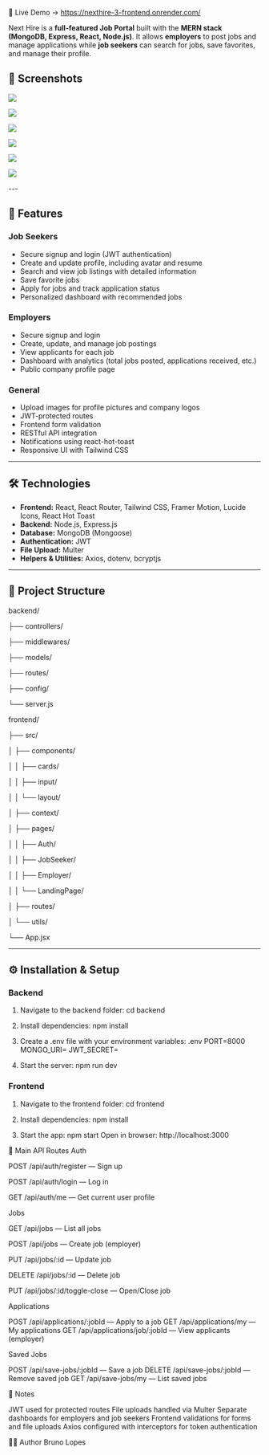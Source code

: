 🚀 Live Demo -> https://nexthire-3-frontend.onrender.com/

Next Hire is a **full-featured Job Portal** built with the **MERN stack (MongoDB, Express, React, Node.js)**. It allows **employers** to post jobs and manage applications while **job seekers** can search for jobs, save favorites, and manage their profile.
## 📝 Screenshots
<p> <img src="/frontend/NextHire/public/1.png"> </p>
<p> <img src="/frontend/NextHire/public/2.png"> </p>
<p> <img src="/frontend/NextHire/public/3.png"> </p>
<p> <img src="/frontend/NextHire/public/4.png"> </p>
<p> <img src="/frontend/NextHire/public/5.png"> </p>
<p> <img src="/frontend/NextHire/public/6.png"> </p>
---

## 📝 Features

### Job Seekers
- Secure signup and login (JWT authentication)
- Create and update profile, including avatar and resume
- Search and view job listings with detailed information
- Save favorite jobs
- Apply for jobs and track application status
- Personalized dashboard with recommended jobs

### Employers
- Secure signup and login
- Create, update, and manage job postings
- View applicants for each job
- Dashboard with analytics (total jobs posted, applications received, etc.)
- Public company profile page

### General
- Upload images for profile pictures and company logos
- JWT-protected routes
- Frontend form validation
- RESTful API integration
- Notifications using react-hot-toast
- Responsive UI with Tailwind CSS

---

## 🛠 Technologies

- **Frontend:** React, React Router, Tailwind CSS, Framer Motion, Lucide Icons, React Hot Toast
- **Backend:** Node.js, Express.js
- **Database:** MongoDB (Mongoose)
- **Authentication:** JWT
- **File Upload:** Multer
- **Helpers & Utilities:** Axios, dotenv, bcryptjs

---

## 📁 Project Structure
backend/

├── controllers/

├── middlewares/

├── models/

├── routes/

├── config/

└── server.js


frontend/

├── src/

│ ├── components/

│ │ ├── cards/

│ │ ├── input/

│ │ └── layout/

│ ├── context/

│ ├── pages/

│ │ ├── Auth/

│ │ ├── JobSeeker/

│ │ ├── Employer/

│ │ └── LandingPage/

│ ├── routes/

│ └── utils/

└── App.jsx

---

## ⚙️ Installation & Setup

### Backend
1. Navigate to the backend folder:
cd backend

2. Install dependencies:
npm install

3. Create a .env file with your environment variables:
.env
PORT=8000
MONGO_URI=<your-mongodb-uri>
JWT_SECRET=<your-jwt-secret>

4. Start the server:
npm run dev

### Frontend
1. Navigate to the frontend folder:
cd frontend

2. Install dependencies:
npm install

3. Start the app:
npm start
Open in browser: http://localhost:3000

🔗 Main API Routes
Auth

POST /api/auth/register — Sign up

POST /api/auth/login — Log in

GET /api/auth/me — Get current user profile

Jobs

GET /api/jobs — List all jobs

POST /api/jobs — Create job (employer)

PUT /api/jobs/:id — Update job

DELETE /api/jobs/:id — Delete job

PUT /api/jobs/:id/toggle-close — Open/Close job

Applications

POST /api/applications/:jobId — Apply to a job
GET /api/applications/my — My applications
GET /api/applications/job/:jobId — View applicants (employer)

Saved Jobs

POST /api/save-jobs/:jobId — Save a job
DELETE /api/save-jobs/:jobId — Remove saved job
GET /api/save-jobs/my — List saved jobs

📌 Notes

JWT used for protected routes
File uploads handled via Multer
Separate dashboards for employers and job seekers
Frontend validations for forms and file uploads
Axios configured with interceptors for token authentication

👨‍💻 Author
Bruno Lopes

